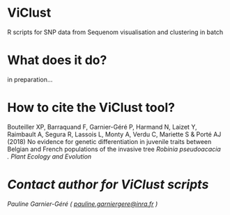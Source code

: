 # ViClust
R scripts for SNP data from Sequenom visualisation and clustering in batch

# What does it do?
in preparation...

# How to cite the ViClust tool?
Bouteiller XP, Barraquand F, Garnier-Géré P, Harmand N, Laizet Y, Raimbault A, Segura R, Lassois L,
Monty A, Verdu C, Mariette S & Porté AJ (2018) No evidence for genetic differentiation in juvenile traits between Belgian
and French populations of the invasive tree <i>Robinia pseudoacacia<i> <br />. Plant Ecology and Evolution 

# Contact author for ViClust scripts
Pauline Garnier-Géré ( pauline.garniergere@inra.fr )
